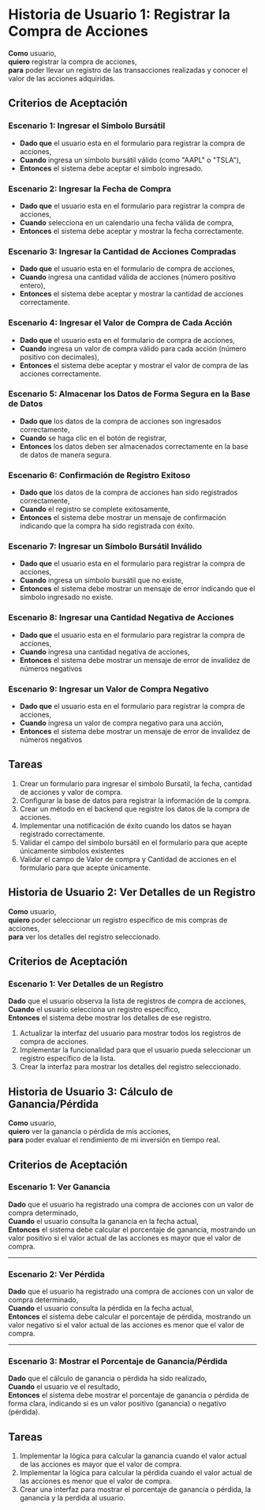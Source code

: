 # Historia de Usuario 1: Registrar la Compra de Acciones

**Como** usuario,  
**quiero** registrar la compra de acciones,  
**para** poder llevar un registro de las transacciones realizadas y conocer el valor de las acciones adquiridas.

## Criterios de Aceptación

### Escenario 1: Ingresar el Símbolo Bursátil
- **Dado que** el usuario esta en el formulario para registrar la compra de acciones,  
- **Cuando** ingresa un símbolo bursátil válido (como "AAPL" o "TSLA"),  
- **Entonces** el sistema debe aceptar el simbolo ingresado.

### Escenario 2: Ingresar la Fecha de Compra
- **Dado que** el usuario esta en el formulario para registrar la compra de acciones,  
- **Cuando** selecciona en un calendario una fecha válida de compra,  
- **Entonces** el sistema debe aceptar y mostrar la fecha correctamente.

### Escenario 3: Ingresar la Cantidad de Acciones Compradas
- **Dado que** el usuario esta en el formulario de compra de acciones,  
- **Cuando** ingresa una cantidad válida de acciones (número positivo entero),  
- **Entonces** el sistema debe aceptar y mostrar la cantidad de acciones correctamente.

### Escenario 4: Ingresar el Valor de Compra de Cada Acción
- **Dado que** el usuario esta en el formulario de compra de acciones,  
- **Cuando** ingresa un valor de compra válido para cada acción (número positivo con decimales),  
- **Entonces** el sistema debe aceptar y mostrar el valor de compra de las acciones correctamente.

### Escenario 5: Almacenar los Datos de Forma Segura en la Base de Datos
- **Dado que** los datos de la compra de acciones son ingresados correctamente,  
- **Cuando** se haga clic en el botón de registrar,  
- **Entonces** los datos deben ser almacenados correctamente en la base de datos de manera segura.

### Escenario 6: Confirmación de Registro Exitoso
- **Dado que** los datos de la compra de acciones han sido registrados correctamente,  
- **Cuando** el registro se complete exitosamente,  
- **Entonces** el sistema debe mostrar un mensaje de confirmación indicando que la compra ha sido registrada con éxito.

### Escenario 7: Ingresar un Símbolo Bursátil Inválido
- **Dado que** el usuario esta en el formulario para registrar la compra de acciones,  
- **Cuando** ingresa un símbolo bursátil que no existe,  
- **Entonces** el sistema debe mostrar un mensaje de error indicando que el símbolo ingresado no existe.  

### Escenario 8: Ingresar una Cantidad Negativa de Acciones
- **Dado que** el usuario esta en el formulario para registrar la compra de acciones,  
- **Cuando** ingresa una cantidad negativa de acciones,  
- **Entonces** el sistema debe mostrar un mensaje de error de invalidez de números negativos  

### Escenario 9: Ingresar un Valor de Compra Negativo
- **Dado que** el usuario esta en el formulario para registrar la compra de acciones,  
- **Cuando** ingresa un valor de compra negativo para una acción,  
- **Entonces** el sistema debe mostrar un mensaje de error de invalidez de números negativos
## Tareas

1. Crear un formulario para ingresar el simbolo Bursatil, la fecha, cantidad de acciones y valor de compra.
2. Configurar la base de datos para registrar la información de la compra.
3. Crear un método en el backend que registre los datos de la compra de acciones.
4. Implementar una notificación de éxito cuando los datos se hayan registrado correctamente.
5. Validar el campo del símbolo bursátil en el formulario para que acepte únicamente simbolos existentes
6. Validar el campo de Valor de compra y Cantidad de acciones en el formulario para que acepte únicamente.

## Historia de Usuario 2: Ver Detalles de un Registro

**Como** usuario,  
**quiero** poder seleccionar un registro específico de mis compras de acciones,  
**para** ver los detalles  del registro seleccionado.

## Criterios de Aceptación

### **Escenario 1: Ver Detalles de un Registro**
**Dado** que el usuario observa la lista de registros de compra de acciones,  
**Cuando** el usuario selecciona un registro específico,  
**Entonces** el sistema debe mostrar los detalles de ese registro.

1. Actualizar la interfaz del usuario para mostrar todos los registros de compra de acciones.
2. Implementar la funcionalidad para que el usuario pueda seleccionar un registro específico de la lista.
3. Crear la interfaz para mostrar los detalles del registro seleccionado.



## Historia de Usuario 3: Cálculo de Ganancia/Pérdida
**Como** usuario,  
**quiero** ver la ganancia o pérdida de mis acciones,  
**para** poder evaluar el rendimiento de mi inversión en tiempo real.

## Criterios de Aceptación

### **Escenario 1: Ver Ganancia**
**Dado** que el usuario ha registrado una compra de acciones con un valor de compra determinado,  
**Cuando** el usuario consulta la ganancia en la fecha actual,  
**Entonces** el sistema debe calcular el porcentaje de ganancia, mostrando un valor positivo si el valor actual de las acciones es mayor que el valor de compra.

---

### **Escenario 2: Ver Pérdida**
**Dado** que el usuario ha registrado una compra de acciones con un valor de compra determinado,  
**Cuando** el usuario consulta la pérdida en la fecha actual,  
**Entonces** el sistema debe calcular el porcentaje de pérdida, mostrando un valor negativo si el valor actual de las acciones es menor que el valor de compra.

---

### **Escenario 3: Mostrar el Porcentaje de Ganancia/Pérdida**
**Dado** que el cálculo de ganancia o pérdida ha sido realizado,  
**Cuando** el usuario ve el resultado,  
**Entonces** el sistema debe mostrar el porcentaje de ganancia o pérdida de forma clara, indicando si es un valor positivo (ganancia) o negativo (pérdida).


## Tareas

1. Implementar la lógica para calcular la ganancia cuando el valor actual de las acciones es mayor que el valor de compra.
2. Implementar la lógica para calcular la pérdida cuando el valor actual de las acciones es menor que el valor de compra.
3. Crear una interfaz para mostrar el porcentaje de ganancia o pérdida, la ganancia y la perdida al usuario.
